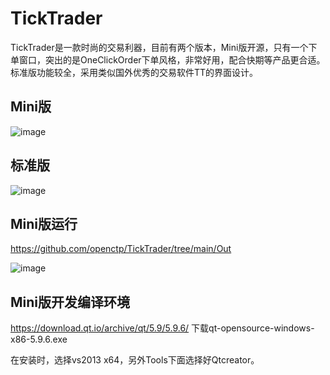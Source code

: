# TickTrader
TickTrader是一款时尚的交易利器，目前有两个版本，Mini版开源，只有一个下单窗口，突出的是OneClickOrder下单风格，非常好用，配合快期等产品更合适。标准版功能较全，采用类似国外优秀的交易软件TT的界面设计。

## Mini版
![image](https://github.com/openctp/TickTrader/assets/83346523/999c45f7-700e-4660-9180-fd02733d45cd)

## 标准版
![image](https://github.com/openctp/TickTrader/assets/83346523/ba3bcd24-f478-498d-80f4-29c18bbf5ff7)

## Mini版运行
https://github.com/openctp/TickTrader/tree/main/Out

![image](https://github.com/openctp/TickTrader/assets/83346523/a9abb9c9-464c-4971-9b5b-efdad906870a)

## Mini版开发编译环境

https://download.qt.io/archive/qt/5.9/5.9.6/ 下载qt-opensource-windows-x86-5.9.6.exe

在安装时，选择vs2013 x64，另外Tools下面选择好Qtcreator。
